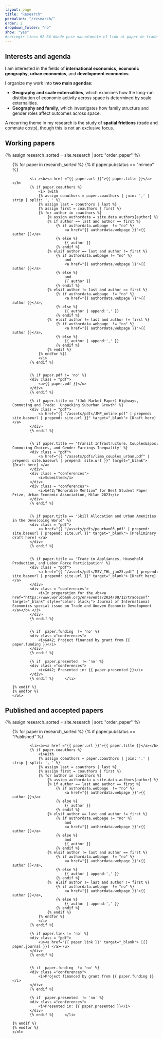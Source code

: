 ```yaml
---
layout: page
title: "Research"
permalink: "/research/"
order: 2
dropdown_folder: "no"
show: "yes"
#corregir linea 62-64 donde puse manualmente el link al paper de trade violence
---
```

<h2> Interests and agenda </h2>

<div>
	<p>I am interested in the fields of <b>international economics</b>, <b>economic geography</b>, <b>urban economics</b>, and <b>development economics</b>. </p>
</div>

<div>
	<p>I organize my work into <b>two main agendas</b>: 
	<ul>
	<li><b>Geography and scale externalities</b>, which examines how the long-run distribution of economic activity across space is determined by scale externalities.</li> 
    <li><b>Geography and family</b>, which investigates how family structure and gender roles affect outcomes across space.</li> 
	</ul>
	</p>
</div>


<div>
	<p>A recurring theme in my research is the study of <b>spatial frictions</b> (trade and commute costs), though this is not an exclusive focus. </p>
</div>


<h2> Working papers </h2>

<div>
	{% assign research_sorted = site.research | sort: "order_paper" %}
	<ol start="1">		
	{% for paper in research_sorted %}
	{% if paper.pubstatus == "mimeo" %}
			
			<li ><b><a href ="{{ paper.url }}">{{ paper.title }}</a></b>
			{% if paper.coauthors %}
				<i> (with
				{% assign coauthors = paper.coauthors | join: ',' | strip | split: ', ' %}
				{% assign last = coauthors | last %}
				{% assign first = coauthors | first %}
				{% for author in coauthors %}
					{% assign authordata = site.data.authors[author] %}
					{% if author == last and author == first %}
						{% if authordata.webpage  != "no" %}
							<a href="{{ authordata.webpage }}">{{ author }}</a>
						{% else %}
							{{ author }}
						{% endif %}
					{% elsif author == last and author != first %}
						{% if authordata.webpage != "no" %}
							and
							<a href="{{ authordata.webpage }}">{{ author }}</a>
						{% else %}
							and
							{{ author }}
						{% endif %}
					{% elsif author != last and author == first %}
						{% if authordata.webpage  != "no" %}
							<a href="{{ authordata.webpage }}">{{ author }}</a>,
						{% else %}
							{{ author | append:',' }}
						{% endif %}
					{%	elsif author != last and author != first %}
						{% if authordata.webpage  != "no" %}
							<a href="{{ authordata.webpage }}">{{ author }}</a>,
						{% else %}
							{{ author | append:',' }}
						{% endif %}
					{% endif %}
				{% endfor %})
				</i>
			{% endif %}
			
			
			{% if paper.pdf != 'no' %}
			<div class = "pdf">
				<u>{{ paper.pdf }}</u>
			</div>
			{% endif %}
			
			{% if paper.title == '(Job Market Paper) Highways, Commuting and Trade:  Unpacking Suburban Growth' %}
			<div class = "pdf">
				<a href="{{ "/assets/pdfs/JMP_online.pdf" | prepend: site.baseurl | prepend: site.url }}" target="_blank"> [Draft here] </a>
			</div>
			{% endif %}					
				
			
			{% if paper.title == 'Transit Infrastructure, Couples&apos; Commuting Choices, and Gender Earnings Inequality' %}
			<div class = "pdf">
				<a href="{{ "/assets/pdfs/lima_couples_urban.pdf" | prepend: site.baseurl | prepend: site.url }}" target="_blank"> [Draft here] </a>
			</div>
			<div class = "conferences">
				<i>Submitted</i>
			</div>				
			<div class = "conferences">
				<i>&#42;“Honorable Mention” for Best Student Paper Prize, Urban Economic Association, Milan 2023</i>
			</div>			
			{% endif %}
			
			
			{% if paper.title == 'Skill Allocation and Urban Amenities in the Developing World' %}
			<div class = "pdf">
				<a href="{{ "/assets/pdfs/peurban03.pdf" | prepend: site.baseurl | prepend: site.url }}" target="_blank"> [Preliminary draft here] </a>
			</div>
			{% endif %}			
			
			
			{% if paper.title == 'Trade in Appliances, Household Production, and Labor Force Participation' %}	
			<div class = "pdf">
				<a href="{{ "/assets/pdfs/MSV_THL_jan25.pdf" | prepend: site.baseurl | prepend: site.url }}" target="_blank"> [Draft here] </a>
			</div>			
			<div class = "conferences">
				<i>In preparation for the <b><a href="https://www.worldbank.org/en/events/2024/09/12/tradeconf" target="_blank" style="color: black;"> Journal of International Economics special issue on Trade and Uneven Economic Development </a></b> </i>
			</div>			
			{% endif %}			
			
			
			{% if  paper.funding  != 'no' %}
			<div class ="conferences">
				<i>&#42; Project financed by grant from {{ paper.funding }}</i>
			</div>
			{% endif %}
			
			{% if  paper.presented  != 'no' %}
			<div class ="conferences">
				<i>&#42; Presented in: {{ paper.presented }}</i>
			</div>
			{% endif %}		</li>				
					
	{% endif %}	
	{% endfor %}
	</ol>		
</div>





<h2> Published and accepted papers </h2>
<div>
	{% assign research_sorted = site.research | sort: "order_paper" %}
	<ol start="1">		
	{% for paper in research_sorted %}
	{% if paper.pubstatus == "Published" %}
			
			<li><b><a href ="{{ paper.url }}">{{ paper.title }}</a></b>
			{% if paper.coauthors %}
				<i>With
				{% assign coauthors = paper.coauthors | join: ',' | strip | split: ', ' %}
				{% assign last = coauthors | last %}
				{% assign first = coauthors | first %}
				{% for author in coauthors %}
					{% assign authordata = site.data.authors[author] %}
					{% if author == last and author == first %}
						{% if authordata.webpage  != "no" %}
							<a href="{{ authordata.webpage }}">{{ author }}</a>
						{% else %}
							{{ author }}
						{% endif %}
					{% elsif author == last and author != first %}
						{% if authordata.webpage != "no" %}
							and
							<a href="{{ authordata.webpage }}">{{ author }}</a>
						{% else %}
							and
							{{ author }}
						{% endif %}
					{% elsif author != last and author == first %}
						{% if authordata.webpage  != "no" %}
							<a href="{{ authordata.webpage }}">{{ author }}</a>,
						{% else %}
							{{ author | append:',' }}
						{% endif %}
					{%	elsif author != last and author != first %}
						{% if authordata.webpage  != "no" %}
							<a href="{{ authordata.webpage }}">{{ author }}</a>,
						{% else %}
							{{ author | append:',' }}
						{% endif %}
					{% endif %}
				{% endfor %}
				</i>
			{% endif %}
				
			{% if paper.link != 'no' %}
			<div class = "pdf">
				<u><a href="{{ paper.link }}" target="_blank"> [{{ paper.journal }}] </a></u>
			</div>
			{% endif %}
					
			
			{% if  paper.funding  != 'no' %}
			<div class ="conferences">
				<i>Project financed by grant from {{ paper.funding }}</i>
			</div>
			{% endif %}
						
			{% if  paper.presented  != 'no' %}
			<div class ="conferences">
				<i>Presented in: {{ paper.presented }}</i>
			</div>
			{% endif %}		</li>				
					
	{% endif %}	
	{% endfor %}
	</ol>		
</div>


